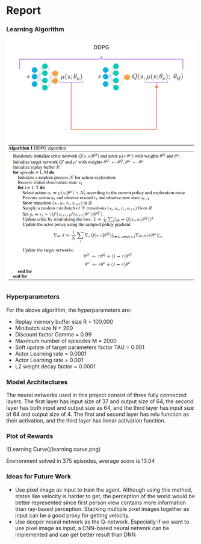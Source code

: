 # Report
###  Learning Algorithm
![Graph](DDPG_graph.png)
![Algorithm](DDPG_algo.png)

### Hyperparameters

For the above algorithm, the hyperparameters are:

- Replay memory buffer size R = 100,000
- Minibatch size N = 200
- Discount factor Gamma = 0.99
- Maximum number of episodes M = 2000
- Soft update of target parameters factor TAU = 0.001
- Actor Learning rate = 0.0001
- Actor Learning rate = 0.001
- L2 weight decay factor = 0.0001

###  Model Architectures

The neural networks used in this project consist of three fully connected layers. The first layer has input size of 37 and output size of 64, the second layer has both input and output size as 64, and the third layer has input size of 64 and output size of 4. The first and second layer has relu function as their activation, and the third layer has linear activation function.

### Plot of Rewards

![Learning Curve](learning curve.png)


Environment solved in 375 episodes, average score is 13.04

### Ideas for Future Work

- Use pixel image as input to train the agent. Although using this method, states like velocity is harder to get, the perception of the world would be better represented since first person view contains more information than ray-based perception. Stacking multiple pixel images together as input can be a good proxy for getting velocity. 
- Use deeper neural network as the Q-network. Especially if we want to use pixel image as input, a CNN-based neural network can be implemented and can get better result than DNN